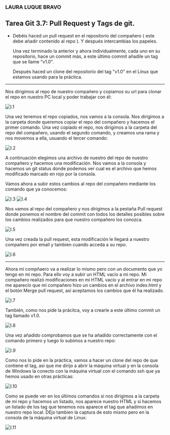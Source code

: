 ### LAURA LUQUE BRAVO
## Tarea Git 3.7: Pull Request y Tags de git.

- Debéis haced un pull request en el repositorio del compañero ( este debe añadir contenido al repo ). Y después intercambias los papeles.

    Una vez terminado la anterior y ahora individualmente, cada uno en su repositorio, hace un commit más, a este último commit añadile un tag que se llame "v1.0".

    Después haced un clone del repositorio del tag "v1.0" en el Linux que estamos usando para la práctica.
-------------------------
Nos dirigimos al repo de nuestro compañero y copiamos su url para clonar el repo en nuestro PC local y poder trabajar con él:

![I.1](Capturas/1.PNG)

Una vez tenemos el repo copiados, nos vamos a la consola.
Nos dirigimos a la carpeta donde queremos copiar el repo del compañero y hacemos el primer comando.
Una vez copiado el repo, nos dirigimos a la carpeta del repo del compañero, usando el segundo comando, y creamos una rama y nos movemos a ella, usuando el tercer comando:

![I.2](Capturas/2.PNG)

A continuación elegimos una archivo de nuestro del repo de nuestro compañero y hacemos una modificación.
Nos vamos a la consola y hacemos un git status donde podemos ver cual es el archivo que hemos modificado marcado en rojo por la consola.

Vamos ahora a subir estos cambios al repo del compañero mediante los comando que ya conocemos:

![I.3](Capturas/3.PNG)
![I.4](Capturas/4.PNG)

Nos vamos al repo del compañero y nos dirigimos a la pestaña Pull request donde ponemos el nombre del commit con todos los detalles posibles sobre los cambios realizados para que nuestro compañero los conozca.

![I.5](Capturas/5.PNG)

Una vez creada la pull request, esta modificación le llegará a nuestro compañero por email y tambien cuando acceda a su repo.

![I.6](Capturas/6.PNG)

-------------------------

Ahora mi compñaero va a realizar lo mismo pero con un documento  que yo tengo en mi repo. Para ello voy a subir un HTML vacío a mi repo.
Mi compañero realizó modificaciones en mi HTML vacío y al entrar en mi repo me aparecío que mi compañero hizo un cambios en el archivo index.html y el botón Merge pull request, así aceptamos los cambios que él ha realizado.

![I.7](Capturas/7.PNG)

También, como nos pide la prácitca, voy a crearle a este último commit un tag llamado v1.0.

![I.8](Capturas/8.PNG)

Una vez añadido comprobamos que se ha añadido correctamente con el comando primero y luego lo subimos a nuestro repo:

![I.9](Capturas/9.PNG)

Como nos lo pide en la práctica, vamos a hacer un clone del repo de que contiene el tag, asi que me dirijo a abrir la máquina virtual y en la consola de Windows la conecto con la máquina virtual con el comando ssh que ya hemos usado en otras prácticas:

![I.10](Capturas/10.PNG)

Como se puede ver en los últimos comandos si nos dirigimos a la carpeta de mi repo y hacemos un listado, nos aparece nuestro HTML y si hacemos un listado de los tag que tenemos nos aparece el tag que añadimos en nuestro repo local.
DEjo tambien la captura de esto mismo pero en la consola de la máquina virtual de Linux:

![I.11](Capturas/11.PNG)
